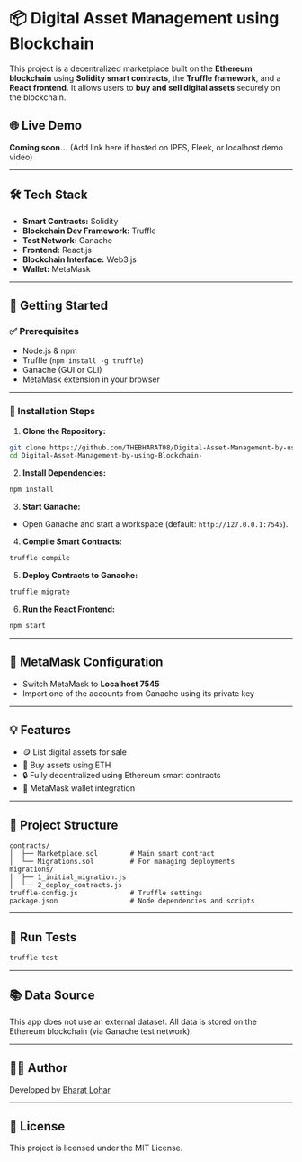 # 📦 Digital Asset Management using Blockchain

This project is a decentralized marketplace built on the **Ethereum blockchain** using **Solidity smart contracts**, the **Truffle framework**, and a **React frontend**. It allows users to **buy and sell digital assets** securely on the blockchain.

## 🌐 Live Demo

**Coming soon...** (Add link here if hosted on IPFS, Fleek, or localhost demo video)

---

## 🛠 Tech Stack

- **Smart Contracts:** Solidity  
- **Blockchain Dev Framework:** Truffle  
- **Test Network:** Ganache  
- **Frontend:** React.js  
- **Blockchain Interface:** Web3.js  
- **Wallet:** MetaMask

---

## 🚀 Getting Started

### ✅ Prerequisites

- Node.js & npm
- Truffle (`npm install -g truffle`)
- Ganache (GUI or CLI)
- MetaMask extension in your browser

---

### 🔧 Installation Steps

1. **Clone the Repository:**

```bash
git clone https://github.com/THEBHARAT08/Digital-Asset-Management-by-using-Blockchain-.git
cd Digital-Asset-Management-by-using-Blockchain-
```

2. **Install Dependencies:**

```bash
npm install
```

3. **Start Ganache:**

- Open Ganache and start a workspace (default: `http://127.0.0.1:7545`).

4. **Compile Smart Contracts:**

```bash
truffle compile
```

5. **Deploy Contracts to Ganache:**

```bash
truffle migrate
```

6. **Run the React Frontend:**

```bash
npm start
```

---

## 🔗 MetaMask Configuration

- Switch MetaMask to **Localhost 7545**
- Import one of the accounts from Ganache using its private key

---

## 💡 Features

- 🪙 List digital assets for sale  
- 💼 Buy assets using ETH  
- 🔒 Fully decentralized using Ethereum smart contracts  
- 🔗 MetaMask wallet integration

---

## 📂 Project Structure

```
contracts/
│  ├── Marketplace.sol        # Main smart contract
│  └── Migrations.sol         # For managing deployments
migrations/
│  ├── 1_initial_migration.js
│  └── 2_deploy_contracts.js
truffle-config.js             # Truffle settings
package.json                  # Node dependencies and scripts
```

---

## 🧪 Run Tests

```bash
truffle test
```

---

## 📚 Data Source

This app does not use an external dataset. All data is stored on the Ethereum blockchain (via Ganache test network).

---

## 👨‍💻 Author

Developed by [Bharat Lohar](https://github.com/THEBHARAT08)

---

## 📄 License

This project is licensed under the MIT License.
